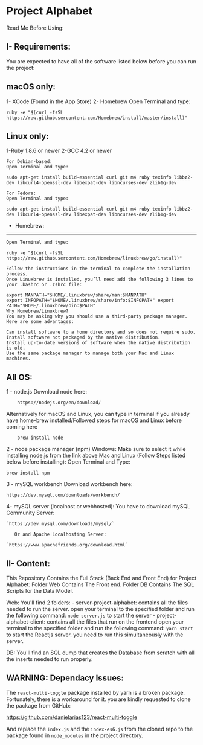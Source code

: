 # Project Alphabet

Read Me Before Using:

I- Requirements:
-------------------
You are expected to have all of the software listed below before you can run the project:

macOS only:
---------------
1- XCode (Found in the App Store)
2- Homebrew
	Open Terminal and type:

	ruby -e "$(curl -fsSL https://raw.githubusercontent.com/Homebrew/install/master/install)"

Linux only:
-------------
1-Ruby 1.8.6 or newer
2-GCC 4.2 or newer

	For Debian-based:
	Open Terminal and type:

	sudo apt-get install build-essential curl git m4 ruby texinfo libbz2-dev libcurl4-openssl-dev libexpat-dev libncurses-dev zlib1g-dev

	For Fedora:
	Open Terminal and type:

	sudo apt-get install build-essential curl git m4 ruby texinfo libbz2-dev libcurl4-openssl-dev libexpat-dev libncurses-dev zlib1g-dev

- Homebrew:
---------------
	Open Terminal and type:

	ruby -e "$(curl -fsSL https://raw.githubusercontent.com/Homebrew/linuxbrew/go/install)" 

	Follow the instructions in the terminal to complete the installation process.
	Once Linuxbrew is installed, you’ll need add the following 3 lines to your .bashrc or .zshrc file:

	export MANPATH="$HOME/.linuxbrew/share/man:$MANPATH"
	export INFOPATH="$HOME/.linuxbrew/share/info:$INFOPATH"	export PATH="$HOME/.linuxbrew/bin:$PATH"
	Why Homebrew/Linuxbrew?
	You may be asking why you should use a third-party package manager. Here are some advantages:
	
	Can install software to a home directory and so does not require sudo.
	Install software not packaged by the native distribution.
	Install up-to-date versions of software when the native distribution is old.
	Use the same package manager to manage both your Mac and Linux machines.

All OS:
--------
1 - node.js
     Download node here:

	    https://nodejs.org/en/download/
        
   Alternatively for macOS and Linux, you can type in terminal if you already have home-brew installed/Followed steps for macOS 
   and Linux before coming here

	    brew install node

2 - node package manager (npm)
	Windows: Make sure to select it while installing node.js from the link above
	Mac and Linux (Follow Steps listed below before installing):
	Open Terminal and Type:
	
	brew install npm

3 - mySQL workbench
     Download workbench here:
	
	https://dev.mysql.com/downloads/workbench/

4- mySQL server (localhost or webhosted):
        You have to download mySQL Community Server:
	
	`https://dev.mysql.com/downloads/mysql/`

       Or and Apache Localhosting Server:

	`https://www.apachefriends.org/download.html`


II- Content:
------------
This Repository Contains the Full Stack (Back End and Front End) for Project Alphabet:
Folder Web Contains The Front end.
Folder DB Contains The SQL Scripts for the Data Model.

Web:
You'll find 2 folders:
	- server-project-alphabet:
		contains all the files needed to run the server.
		open your terminal to the specified folder and run the following command:
			`node server.js`
		to start the server
	- project-alphabet-client:
		contains all the files that run on the frontend
		open your terminal to the specified folder and run the following command:
			`yarn start`
		to start the Reactjs server. you need to run this simultaneously with the server.

DB:
You'll find an SQL dump that creates the Database from scratch with all the inserts needed to run properly.

## **WARNING:** Dependacy Issues:
The `react-multi-toggle` package installed by yarn is a broken package. Fortunately, there is a workaround for it.
you are kindly requested to clone the package from GitHub:

https://github.com/danielarias123/react-multi-toggle

And replace the `index.js` and the `index-es6.js` from the cloned repo to the package found in `node_modules` in the project directory.




